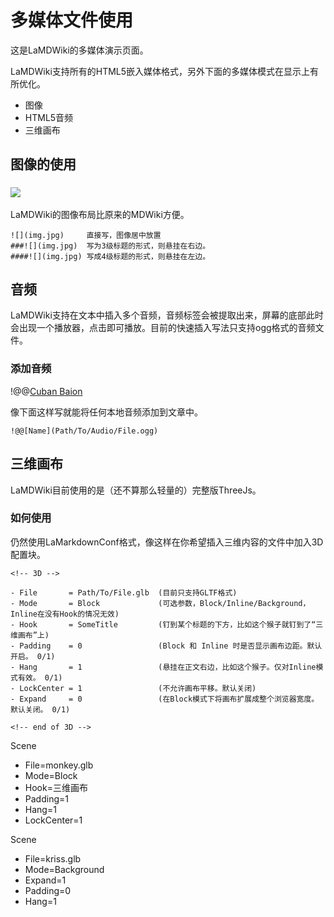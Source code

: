 # 多媒体文件使用

这是LaMDWiki的多媒体演示页面。

LaMDWiki支持所有的HTML5嵌入媒体格式，另外下面的多媒体模式在显示上有所优化。

- 图像
- HTML5音频
- 三维画布

## 图像的使用

### ![](mdwiki.png)

LaMDWiki的图像布局比原来的MDWiki方便。

```
![](img.jpg)     直接写，图像居中放置
###![](img.jpg)  写为3级标题的形式，则悬挂在右边。
####![](img.jpg) 写成4级标题的形式，则悬挂在左边。

```

## 音频

LaMDWiki支持在文本中插入多个音频，音频标签会被提取出来，屏幕的底部此时会出现一个播放器，点击即可播放。目前的快速插入写法只支持ogg格式的音频文件。

### 添加音频

!@@[Cuban Baion](cuban_baion.ogg)

像下面这样写就能将任何本地音频添加到文章中。

```
!@@[Name](Path/To/Audio/File.ogg)
```

## 三维画布

LaMDWiki目前使用的是（还不算那么轻量的）完整版ThreeJs。

### 如何使用

仍然使用LaMarkdownConf格式，像这样在你希望插入三维内容的文件中加入3D配置块。

```
<!-- 3D -->

- File       = Path/To/File.glb  (目前只支持GLTF格式)
- Mode       = Block             (可选参数，Block/Inline/Background，Inline在没有Hook的情况无效)
- Hook       = SomeTitle         (钉到某个标题的下方，比如这个猴子就钉到了“三维画布”上)
- Padding    = 0                 (Block 和 Inline 时是否显示画布边距。默认开启。 0/1)
- Hang       = 1                 (悬挂在正文右边，比如这个猴子。仅对Inline模式有效。 0/1)
- LockCenter = 1                 (不允许画布平移。默认关闭)
- Expand     = 0                 (在Block模式下将画布扩展成整个浏览器宽度。默认关闭。 0/1)

<!-- end of 3D -->
```


<!-- 3D -->

Scene
- File=monkey.glb
- Mode=Block
- Hook=三维画布
- Padding=1
- Hang=1
- LockCenter=1

Scene
- File=kriss.glb
- Mode=Background
- Expand=1
- Padding=0
- Hang=1

<!-- end of 3D -->